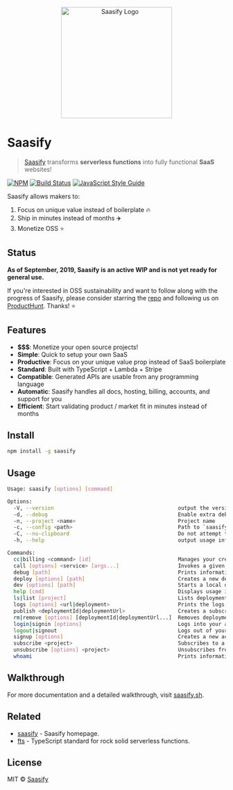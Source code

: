 <p align="center">
  <a href="https://saasify.sh" title="Saasify">
    <img src="https://raw.githubusercontent.com/saasify-sh/saasify/master/logo-vert-white@4x.png" alt="Saasify Logo" width="256" />
  </a>
</p>

# Saasify

> [Saasify](https://saasify.sh) transforms **serverless functions** into fully functional **SaaS** websites!

[![NPM](https://img.shields.io/npm/v/saasify.svg)](https://www.npmjs.com/package/saasify) [![Build Status](https://travis-ci.com/saasify-sh/saasify.svg?branch=master)](https://travis-ci.com/saasify-sh/saasify) [![JavaScript Style Guide](https://img.shields.io/badge/code_style-standard-brightgreen.svg)](https://standardjs.com)

Saasify allows makers to:

1) Focus on unique value instead of boilerplate 🔥
2) Ship in minutes instead of months ✈️
3) Monetize OSS ⭐️

## Status

**As of September, 2019, Saasify is an active WIP and is not yet ready for general use.**

If you're interested in OSS sustainability and want to follow along with the progress of Saasify, please consider starring the [repo](https://github.com/saasify/saasify) and following us on [ProductHunt](https://www.producthunt.com/upcoming/saasify-2). Thanks! ⭐️

## Features

-   **$$$**: Monetize your open source projects!
-   **Simple**: Quick to setup your own SaaS
-   **Productive**: Focus on your unique value prop instead of SaaS boilerplate
-   **Standard**: Built with TypeScript + Lambda + Stripe
-   **Compatible**: Generated APIs are usable from any programming language
-   **Automatic**: Saasify handles all docs, hosting, billing, accounts, and support for you
-   **Efficient**: Start validating product / market fit in minutes instead of months

## Install

```bash
npm install -g saasify
```

## Usage

```bash
Usage: saasify [options] [command]

Options:
  -V, --version                                        output the version number
  -d, --debug                                          Enable extra debugging output
  -n, --project <name>                                 Project name
  -c, --config <path>                                  Path to `saasify.json` file (defaults to cwd)
  -C, --no-clipboard                                   Do not attempt to copy URL to clipboard
  -h, --help                                           output usage information

Commands:
  cc|billing <command> [id]                            Manages your credit cards and billing methods
  call [options] <service> [args...]                   Invokes a given service
  debug [path]                                         Prints information about a local project
  deploy [options] [path]                              Creates a new deployment
  dev [options] [path]                                 Starts a local dev server for debugging your deployments
  help [cmd]                                           Displays usage info for [cmd]
  ls|list [project]                                    Lists deployments
  logs [options] <url|deployment>                      Prints the logs for a given deployment
  publish <deploymentId|deploymentUrl>                 Creates a subscription to a project (requires a valid billing source)
  rm|remove [options] [deploymentId|deploymentUrl...]  Removes deployments
  login|signin [options]                               Logs into your account
  logout|signout                                       Logs out of your account
  signup [options]                                     Creates a new account
  subscribe <project>                                  Subscribes to a project (requires a valid billing source)
  unsubscribe [options] <project>                      Unsubscribes from a project
  whoami                                               Prints information about the current user
```

## Walkthrough

For more documentation and a detailed walkthrough, visit [saasify.sh](https://saasify.sh).

## Related

-   [saasify](https://saasify.sh) - Saasify homepage.
-   [fts](https://github.com/transitive-bullshit/functional-typescript) - TypeScript standard for rock solid serverless functions.

## License

MIT © [Saasify](https://saasify.sh)

